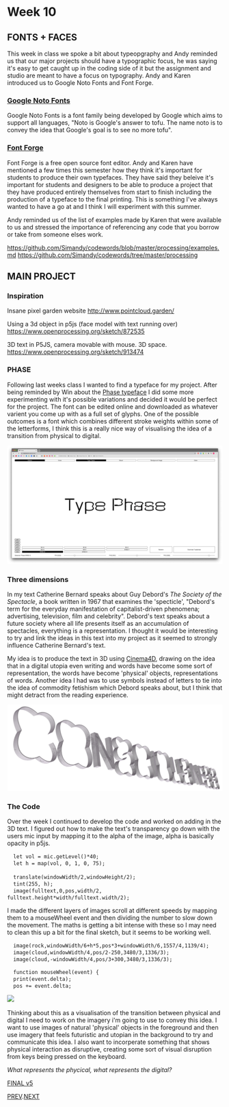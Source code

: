 # Week 10

## FONTS + FACES
This week in class we spoke a bit about typeopgraphy and Andy reminded us that our major projects should have a typographic focus, he was saying it's easy to get caught up in the coding side of it but the assignment and studio are meant to have a focus on typography. Andy and Karen introduced us to Google Noto Fonts and Font Forge.

### [Google Noto Fonts](https://www.google.com/get/noto/)
Google Noto Fonts is a font family being developed by Google which aims to support all languages, "Noto is Google's answer to tofu. The name noto is to convey the idea that Google's goal is to see no more tofu".

### [Font Forge](https://fontforge.org/en-US/)
Font Forge is a free open source font editor. Andy and Karen have mentioned a few times this semester how they think it's important for students to produce their own typefaces. They have said they beleive it's important for students and designers to be able to produce a project that they have produced entirely themselves from start to finish including the production of a typeface to the final printing. This is something I've always wanted to have a go at and I think I will experiment with this summer.

Andy reminded us of the list of examples made by Karen that were available to us and stressed the importance of referencing any code that you borrow or take from someone elses work.

https://github.com/Simandy/codewords/blob/master/processing/examples.md
https://github.com/Simandy/codewords/tree/master/processing

## MAIN PROJECT

### Inspiration

Insane pixel garden website
http://www.pointcloud.garden/

Using a 3d object in p5js (face model with text running over)
https://www.openprocessing.org/sketch/872535

3D text in P5JS, camera movable with mouse. 3D space.
https://www.openprocessing.org/sketch/913474

### PHASE

Following last weeks class I wanted to find a typeface for my project. After being reminded by Win about the [Phase typeface](https://www.eliashanzer.com/phase/) I did some more experimenting with it's possible variations and decided it would be perfect for the project. The font can be edited online and downloaded as whatever varient you come up with as a full set of glyphs. One of the possible outcomes is a font which combines different stroke weights within some of the letterforms, I think this is a really nice way of visualising the idea of a transition from physical to digital.

![](PHASE.gif)


### Three dimensions
In my text Catherine Bernard speaks about Guy Debord's *The Society of the Spectacle*, a book written in 1967 that examines the 'specticle', "Debord's term for the everyday manifestation of capitalist-driven phenomena; advertising, television, film and celebrity". Debord's text speaks about a future society where all life presents itself as an accumulation of spectacles, everything is a representation. I thought it would be interesting to try and link the ideas in this text into my project as it seemed to strongly influence Catherine Bernard's text.

My idea is to produce the text in 3D using [Cinema4D](https://www.maxon.net/en-us/), drawing on the idea that in a digital utopia even writing and words have become some sort of representation, the words have become 'physical' objects, representations of words. Another idea I had was to use symbols instead of letters to tie into the idea of commodity fetishism which Debord speaks about, but I think that might detract from the reading experience.

![](3D_text_close.png)

### The Code
Over the week I continued to develop the code and worked on adding in the 3D text. I figured out how to make the text's transparency go down with the users mic input by mapping it to the alpha of the image, alpha is basically opacity in p5js. 

``` // 
  let vol = mic.getLevel()*40;
  let h = map(vol, 0, 1, 0, 75);
  
  translate(windowWidth/2,windowHeight/2);
  tint(255, h);
  image(fulltext,0,pos,width/2, fulltext.height*width/fulltext.width/2);
```
I made the different layers of images scroll at different speeds by mapping them to a mouseWheel event and then dividing the number to slow down the movement. The maths is getting a bit intense with these so I may need to clean this up a bit for the final sketch, but it seems to be working well.

``` // 
  image(rock,windowWidth/6+h*5,pos*3+windowWidth/6,1557/4,1139/4);
  image(cloud,windowWidth/4,pos/2-250,3480/3,1336/3);
  image(cloud,-windowWidth/4,pos/3+300,3480/3,1336/3);
```
``` // 
  function mouseWheel(event) {
  print(event.delta);
  pos += event.delta;
```

![](FINAL_V5.gif)

Thinking about this as a visualisation of the transition between physical and digital I need to work on the imagery i'm going to use to convey this idea. I want to use images of natural 'physical' objects in the foreground and then use imagery that feels futuristic and utopian in the background to try and communicate this idea. I also want to incorperate something that shows physical interaction as disruptive, creating some sort of visual disruption from keys being pressed on the keyboard.

*What represents the phycical, what represents the digital?*


[FINAL v5](https://hamishpayne.github.io/CODE-WORDS/Classroom/Week-10/FINAL_v5)  

[PREV](https://github.com/HamishPayne/CODE-WORDS/edit/master/Classroom/Week-09).[NEXT](https://github.com/HamishPayne/CODE-WORDS/edit/master/Classroom/Week-11)
